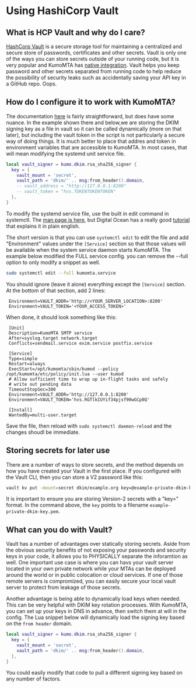 # Using HashiCorp Vault

## What is HCP Vault and why do I care?

[HashCorp Vault](https://developer.hashicorp.com/vault) is a secure storage tool for maintaining a centralized and secure store of passwords, certificates and other secrets. Vault is only one of the ways you can store secrets outside of your running code, but it is very popular and KumoMTA has [native integration](https://docs.kumomta.com/reference/keysource/?h=hashi#hashicorp-vault).  Vault helps you keep password and other secrets separated from running code to help reduce the possibility of security leaks such as accidentally saving your API key in a GitHub repo.  Oops.


## How do I configure it to work with KumoMTA?

The documentation [here](https://docs.kumomta.com/reference/keysource/?h=hashi#hashicorp-vault) is fairly straightforward, but does have some nuance. 
In the example shown there and below,we are storing the DKIM signing key as a file in vault so it can be called dynamically (more on that later), but including the vault token in the script is not particularly a secure way of doing things.  It is much better to place that addres and token in environment variables that are accessible to KumoMTA. In most cases, that will mean modifying the systemd unit service file.   

```lua
local vault_signer = kumo.dkim.rsa_sha256_signer {
  key = {
    vault_mount = 'secret',
    vault_path = 'dkim/' .. msg:from_header().domain,
    -- vault_address = "http://127.0.0.1:8200"
    -- vault_token = "hvs.TOKENTOKENTOKEN"
  },
}
```

To modify the systemd service file, use the built in edit command in systemctl.  The [man page is here](https://man7.org/linux/man-pages/man1/systemctl.1.html), but Digital Ocean has a really good [tutorial](https://www.digitalocean.com/community/tutorials/how-to-use-systemctl-to-manage-systemd-services-and-units) that explains it in plain english.

The short version is that you can use `systemctl edit` to edit the file and add
"Environment" values under the `[Service]` section so that those values will be
available when the system service daemon starts KumoMTA. The example below
modified the FULL service config.  you can remove the --full option to only
modify a snippet as well.

```bash
sudo systemctl edit --full kumomta.service
```

You should ignore (leave it alone) everything except the `[Service]` section.
At the bottom of that section, add 2 lines:

```
 Environment=VAULT_ADDR='http://<YOUR_SERVER_LOCATION>:8200'
 Environment=VAULT_TOKEN='<YOUR_ACCESS_TOKEN>'
```

When done, it should look something like this: 

```
 [Unit]
 Description=KumoMTA SMTP service
 After=syslog.target network.target
 Conflicts=sendmail.service exim.service postfix.service

 [Service]
 Type=simple
 Restart=always
 ExecStart=/opt/kumomta/sbin/kumod --policy /opt/kumomta/etc/policy/init.lua --user kumod
 # Allow sufficient time to wrap up in-flight tasks and safely
 # write out pending data
 TimeoutStopSec=300
 Environment=VAULT_ADDR='http://127.0.0.1:8200'
 Environment=VAULT_TOKEN='hvs.RGTlkIUYif34pjsf90wGCp0Q'

 [Install]
 WantedBy=multi-user.target
```

Save the file, then reload with `sudo systemctl daemon-reload` and the changes shoudl be immediate.


## Storing secrets for later use

There are a number of ways to store secrets, and the method depends on how you have created your Vault in the first place.  If you configured with the Vault CLI, then you can store a V2 password like this:
```bash
vault kv put -mount=secret dkim/example.org key=@example-private-dkim-key.pem
```
It is important to ensure you are storing Version-2 secrets with a "key=<value>" format.  In the command above, the `key` points to a filename `example-private-dkim-key.pem`.


## What can you do with Vault?

Vault has a number of advantages over statically storing secrets. Aside from the obvious security benefits of not exposing your passwords and security keys in your code, it allows you to PHYSICALLY separate the inforamtion as well.  One important use case is where you can havs your vault server located in your own private network while your MTAs can be deployed around the world or in public colocation or cloud services.  If one of those remote servers is compromized, you can easily secure your local vault server to protect from leakage of those secrets.

Another advantage is being able to dynamically load keys when needed.  This can be very helpful with DKIM key rotation processes. With KumoMTA, you can set up your keys in DNS in advance, then switch them at will in the config. The Lua snippet below will dynamically load the signing key based on the `from header` domain.

```Lua
local vault_signer = kumo.dkim.rsa_sha256_signer {
  key = {
    vault_mount = 'secret',
    vault_path = 'dkim/' .. msg:from_header().domain,
  },
} 
```

You could easily modify that code to pull a different signing key based on any number of factors.


